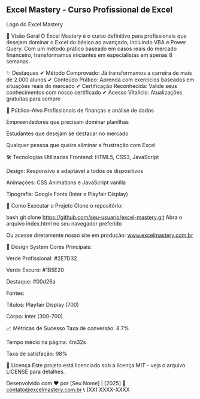 ## Excel Mastery - Curso Profissional de Excel
Logo do Excel Mastery

📌 Visão Geral
O Excel Mastery é o curso definitivo para profissionais que desejam dominar o Excel do básico ao avançado, incluindo VBA e Power Query. Com um método prático baseado em casos reais do mercado financeiro, transformamos iniciantes em especialistas em apenas 8 semanas.

✨ Destaques
✔ Método Comprovado: Já transformamos a carreira de mais de 2.000 alunos
✔ Conteúdo Prático: Aprenda com exercícios baseados em situações reais do mercado
✔ Certificação Reconhecida: Valide seus conhecimentos com nosso certificado
✔ Acesso Vitalício: Atualizações gratuitas para sempre

🎯 Público-Alvo
Profissionais de finanças e análise de dados

Empreendedores que precisam dominar planilhas

Estudantes que desejam se destacar no mercado

Qualquer pessoa que queira eliminar a frustração com Excel

🛠 Tecnologias Utilizadas
Frontend: HTML5, CSS3, JavaScript

Design: Responsivo e adaptável a todos os dispositivos

Animações: CSS Animations e JavaScript vanilla

Tipografia: Google Fonts (Inter e Playfair Display)

🚀 Como Executar o Projeto
Clone o repositório:

bash
git clone https://github.com/seu-usuario/excel-mastery.git
Abra o arquivo index.html no seu navegador preferido

Ou acesse diretamente nosso site em produção: www.excelmastery.com.br

🎨 Design System
Cores Principais:

Verde Profissional: #2E7D32

Verde Escuro: #1B5E20

Destaque: #00d26a

Fontes:

Títulos: Playfair Display (700)

Corpo: Inter (300-700)

📈 Métricas de Sucesso
Taxa de conversão: 8.7%

Tempo médio na página: 4m32s

Taxa de satisfação: 98%

📝 Licença
Este projeto está licenciado sob a licença MIT - veja o arquivo LICENSE para detalhes.

Desenvolvido com ❤️ por [Seu Nome] | [2025]
📧 contato@excelmastery.com.br
📞 (XX) XXXX-XXXX
